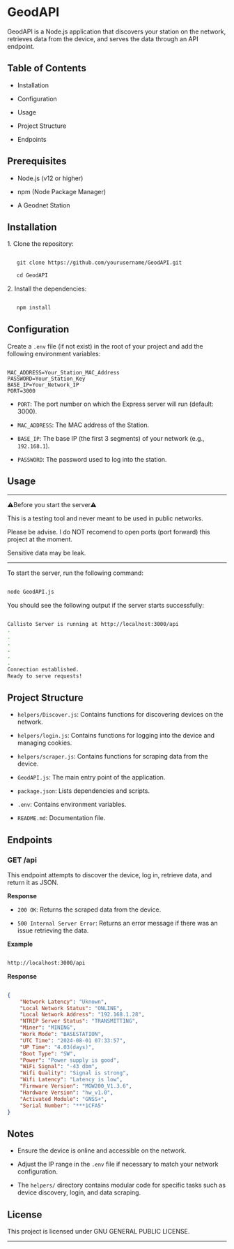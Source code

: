 # GeodAPI

GeodAPI is a Node.js application that discovers your station on the network, retrieves data from the device, and serves the data through an API endpoint.

## Table of Contents

- Installation

- Configuration

- Usage

- Project Structure

- Endpoints

 
## Prerequisites

- Node.js (v12 or higher)

- npm (Node Package Manager)

- A Geodnet Station

## Installation

1\. Clone the repository:

```bash

   git clone https://github.com/yourusername/GeodAPI.git

   cd GeodAPI

```

2\. Install the dependencies:

```bash

   npm install

```

## Configuration

Create a `.env` file (if not exist) in the root of your project and add the following environment variables:

```env

MAC_ADDRESS=Your_Station_MAC_Address
PASSWORD=Your_Station_Key
BASE_IP=Your_Network_IP
PORT=3000

```

- `PORT`: The port number on which the Express server will run (default: 3000).

- `MAC_ADDRESS`: The MAC address of the Station.

- `BASE_IP`: The base IP (the first 3 segments) of your network (e.g., `192.168.1`).

- `PASSWORD`: The password used to log into the station.

## Usage

***
⚠Before you start the server⚠  

This is a testing tool and never meant to be used in public networks.

Please be advise. I do NOT recomend to open ports (port forward) this project at the moment.

Sensitive data may be leak.
***

To start the server, run the following command:

```bash

node GeodAPI.js

```

You should see the following output if the server starts successfully:

```bash

Callisto Server is running at http://localhost:3000/api
.
.
.
.
.
.
Connection established.
Ready to serve requests!

```

## Project Structure

- `helpers/Discover.js`: Contains functions for discovering devices on the network.

- `helpers/login.js`: Contains functions for logging into the device and managing cookies.

- `helpers/scraper.js`: Contains functions for scraping data from the device.

- `GeodAPI.js`: The main entry point of the application.

- `package.json`: Lists dependencies and scripts.

- `.env`: Contains environment variables.

- `README.md`: Documentation file.

## Endpoints

### GET /api

This endpoint attempts to discover the device, log in, retrieve data, and return it as JSON.

**Response**

- `200 OK`: Returns the scraped data from the device.

- `500 Internal Server Error`: Returns an error message if there was an issue retrieving the data.

**Example**

```bash

http://localhost:3000/api

```

**Response**

```json

{
    "Network Latency": "Uknown",
    "Local Network Status": "ONLINE",
    "Local Network Address": "192.168.1.28",
    "NTRIP Server Status": "TRANSMITTING",
    "Miner": "MINING",
    "Work Mode": "BASESTATION",
    "UTC Time": "2024-08-01 07:33:57",
    "UP Time": "4.03(days)",
    "Boot Type": "SW",
    "Power": "Power supply is good",
    "WiFi Signal": "-43 dbm",
    "Wifi Quality": "Signal is strong",
    "Wifi Latency": "Latency is low",
    "Firmware Version": "MGW200_V1.3.6",
    "Hardware Version": "hw_v1.0",
    "Activated Module": "GNSS+",
    "Serial Number": "***1CFA5"
}

```

## Notes

- Ensure the device is online and accessible on the network.

- Adjust the IP range in the `.env` file if necessary to match your network configuration.

- The `helpers/` directory contains modular code for specific tasks such as device discovery, login, and data scraping.

## License

This project is licensed under GNU GENERAL PUBLIC LICENSE.

---
